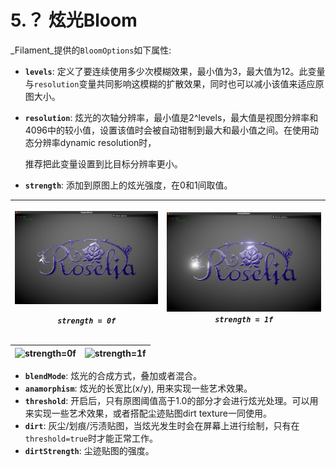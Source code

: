 # 5.？ 炫光Bloom

_Filament_提供的`BloomOptions`如下属性:

* **`levels`**:  定义了要连续使用多少次模糊效果，最小值为3，最大值为12。此变量与`resolution`变量共同影响这模糊的扩散效果，同时也可以减小该值来适应原图大小。
* **`resolution`**: 炫光的次轴分辨率，最小值是2^levels，最大值是视图分辨率和4096中的较小值，设置该值时会被自动钳制到最大和最小值之间。在使用动态分辨率dynamic resolution时，

  推荐把此变量设置到比目标分辨率更小。

* **`strength`**: 添加到原图上的炫光强度，在0和1间取值。

<table>
  <thead>
    <tr>
      <th style="text-align:center">
        <p>
          <img src="../.gitbook/assets/bloom_strength_0.png" alt/>
        </p>
        <p><em><code>strength = 0f</code></em>
        </p>
      </th>
      <th style="text-align:center">
        <img src="../.gitbook/assets/bloom_strength_1.png" alt/> <em><code>strength = 1f</code></em>
      </th>
    </tr>
  </thead>
  <tbody></tbody>
</table>

| ![strength=0f](https://firebasestorage.googleapis.com/v0/b/gitbook-28427.appspot.com/o/assets%2F-MVdvGpwRrUmuwh7DrUb%2F-MWFJj3VeWJRtTewF37-%2F-MWFKWZ95U0tPzcFdx5-%2Fbloom_strength_0.png?alt=media&token=727d0414-a5a2-4fcf-8c28-fe8693a6fa31) | ![strength=1f](https://firebasestorage.googleapis.com/v0/b/gitbook-28427.appspot.com/o/assets%2F-MVdvGpwRrUmuwh7DrUb%2F-MWFJj3VeWJRtTewF37-%2F-MWFKtKrYl2Zs1rhsjzc%2Fbloom_strength_1.png?alt=media&token=f7ae2294-58e9-4445-86a8-884a207b4a5e) |
|:-|:-|


* **`blendMode`**: 炫光的合成方式，叠加或者混合。
* **`anamorphism`**: 炫光的长宽比\(x/y\), 用来实现一些艺术效果。
* **`threshold`**: 开启后，只有原图阈值高于1.0的部分才会进行炫光处理。可以用来实现一些艺术效果，或者搭配尘迹贴图dirt texture一同使用。
* **`dirt`**: 灰尘/划痕/污渍贴图，当炫光发生时会在屏幕上进行绘制，只有在`threshold=true`时才能正常工作。
* **`dirtStrength`**: 尘迹贴图的强度。




